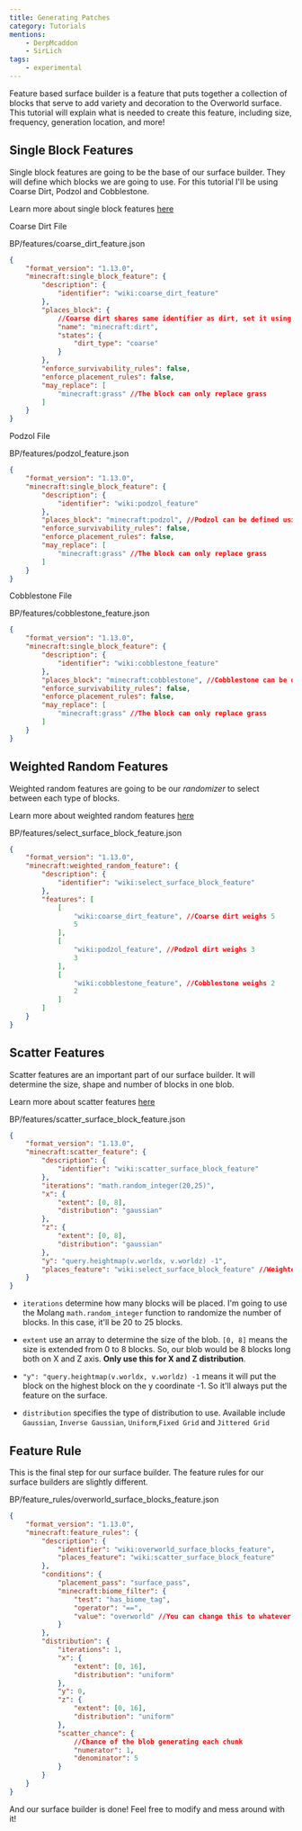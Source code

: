 ```yaml
---
title: Generating Patches
category: Tutorials
mentions:
    - DerpMcaddon
    - SirLich
tags:
    - experimental
---
```


Feature based surface builder is a feature that puts together a collection of blocks that serve to add variety and decoration to the Overworld surface. This tutorial will explain what is needed to create this feature, including size, frequency, generation location, and more!

## Single Block Features

Single block features are going to be the base of our surface builder. They will define which blocks we are going to use. For this tutorial I'll be using Coarse Dirt, Podzol and Cobblestone.

Learn more about single block features [here](/world-generation/feature-types.html#single-block-features)

Coarse Dirt File

<CodeHeader>BP/features/coarse_dirt_feature.json</CodeHeader>

```json
{
	"format_version": "1.13.0",
	"minecraft:single_block_feature": {
		"description": {
			"identifier": "wiki:coarse_dirt_feature"
		},
		"places_block": {
			//Coarse dirt shares same identifier as dirt, set it using name and states
			"name": "minecraft:dirt",
			"states": {
				"dirt_type": "coarse"
			}
		},
		"enforce_survivability_rules": false,
		"enforce_placement_rules": false,
		"may_replace": [
			"minecraft:grass" //The block can only replace grass
		]
	}
}
```

Podzol File

<CodeHeader>BP/features/podzol_feature.json</CodeHeader>

```json
{
	"format_version": "1.13.0",
	"minecraft:single_block_feature": {
		"description": {
			"identifier": "wiki:podzol_feature"
		},
		"places_block": "minecraft:podzol", //Podzol can be defined using direct identifier
		"enforce_survivability_rules": false,
		"enforce_placement_rules": false,
		"may_replace": [
			"minecraft:grass" //The block can only replace grass
		]
	}
}
```

Cobblestone File

<CodeHeader>BP/features/cobblestone_feature.json</CodeHeader>

```json
{
	"format_version": "1.13.0",
	"minecraft:single_block_feature": {
		"description": {
			"identifier": "wiki:cobblestone_feature"
		},
		"places_block": "minecraft:cobblestone", //Cobblestone can be defined using direct identifier
		"enforce_survivability_rules": false,
		"enforce_placement_rules": false,
		"may_replace": [
			"minecraft:grass" //The block can only replace grass
		]
	}
}
```

## Weighted Random Features

Weighted random features are going to be our _randomizer_ to select between each type of blocks.

Learn more about weighted random features [here](/world-generation/feature-types.html#weighted-random-features)

<CodeHeader>BP/features/select_surface_block_feature.json</CodeHeader>

```json
{
	"format_version": "1.13.0",
	"minecraft:weighted_random_feature": {
		"description": {
			"identifier": "wiki:select_surface_block_feature"
		},
		"features": [
			[
				"wiki:coarse_dirt_feature", //Coarse dirt weighs 5
				5
			],
			[
				"wiki:podzol_feature", //Podzol dirt weighs 3
				3
			],
			[
				"wiki:cobblestone_feature", //Cobblestone weighs 2
				2
			]
		]
	}
}
```

## Scatter Features

Scatter features are an important part of our surface builder. It will determine the size, shape and number of blocks in one blob.

Learn more about scatter features [here](/world-generation/feature-types.html#scatter-features)

<CodeHeader>BP/features/scatter_surface_block_feature.json</CodeHeader>

```json
{
	"format_version": "1.13.0",
	"minecraft:scatter_feature": {
		"description": {
			"identifier": "wiki:scatter_surface_block_feature"
		},
		"iterations": "math.random_integer(20,25)",
		"x": {
			"extent": [0, 8],
			"distribution": "gaussian"
		},
		"z": {
			"extent": [0, 8],
			"distribution": "gaussian"
		},
		"y": "query.heightmap(v.worldx, v.worldz) -1",
		"places_feature": "wiki:select_surface_block_feature" //Weighted random feature identifier
	}
}
```

-   `iterations` determine how many blocks will be placed. I'm going to use the Molang `math.random_integer` function to randomize the number of blocks. In this case, it'll be 20 to 25 blocks.

-   `extent` use an array to determine the size of the blob. `[0, 8]` means the size is extended from 0 to 8 blocks. So, our blob would be 8 blocks long both on X and Z axis. **Only use this for X and Z distribution**.

-   `"y": "query.heightmap(v.worldx, v.worldz) -1` means it will put the block on the highest block on the y coordinate -1. So it'll always put the feature on the surface.

-   `distribution` specifies the type of distribution to use. Available include `Gaussian`, `Inverse Gaussian`, `Uniform`,`Fixed Grid` and `Jittered Grid`

## Feature Rule

This is the final step for our surface builder. The feature rules for our surface builders are slightly different.

<CodeHeader>BP/feature_rules/overworld_surface_blocks_feature.json</CodeHeader>

```json
{
	"format_version": "1.13.0",
	"minecraft:feature_rules": {
		"description": {
			"identifier": "wiki:overworld_surface_blocks_feature",
			"places_feature": "wiki:scatter_surface_block_feature"
		},
		"conditions": {
			"placement_pass": "surface_pass",
			"minecraft:biome_filter": {
				"test": "has_biome_tag",
				"operator": "==",
				"value": "overworld" //You can change this to whatever biometag you want
			}
		},
		"distribution": {
			"iterations": 1,
			"x": {
				"extent": [0, 16],
				"distribution": "uniform"
			},
			"y": 0,
			"z": {
				"extent": [0, 16],
				"distribution": "uniform"
			},
			"scatter_chance": {
				//Chance of the blob generating each chunk
				"numerator": 1,
				"denominator": 5
			}
		}
	}
}
```

And our surface builder is done! Feel free to modify and mess around with it!
